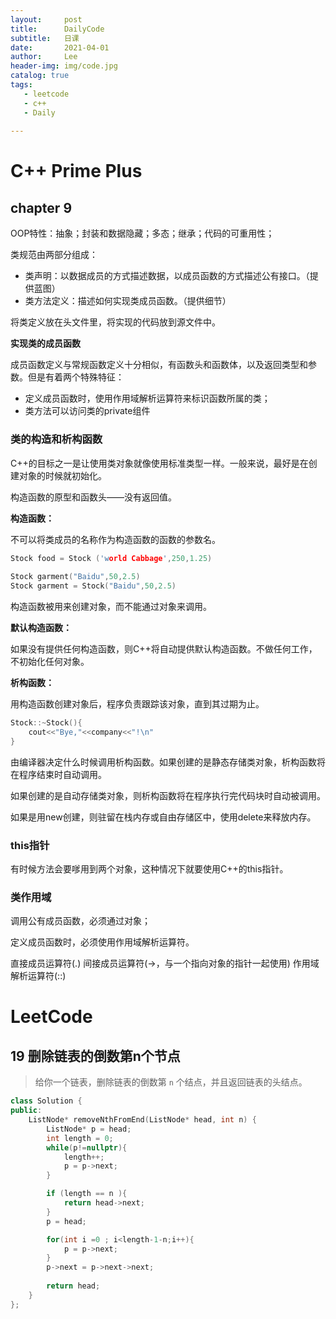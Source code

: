 ```yaml
---
layout:     post
title:      DailyCode
subtitle:   日课
date:       2021-04-01
author:     Lee
header-img: img/code.jpg
catalog: true
tags:
   - leetcode
   - c++
   - Daily
  
---
```




# C++ Prime Plus

## chapter 9

OOP特性：抽象；封装和数据隐藏；多态；继承；代码的可重用性；

类规范由两部分组成：

- 类声明：以数据成员的方式描述数据，以成员函数的方式描述公有接口。（提供蓝图）
- 类方法定义：描述如何实现类成员函数。（提供细节）

将类定义放在头文件里，将实现的代码放到源文件中。

**实现类的成员函数**

成员函数定义与常规函数定义十分相似，有函数头和函数体，以及返回类型和参数。但是有着两个特殊特征：

- 定义成员函数时，使用作用域解析运算符来标识函数所属的类；
- 类方法可以访问类的private组件

### 类的构造和析构函数

C++的目标之一是让使用类对象就像使用标准类型一样。一般来说，最好是在创建对象的时候就初始化。

构造函数的原型和函数头——没有返回值。

**构造函数：**

不可以将类成员的名称作为构造函数的函数的参数名。

```c++
Stock food = Stock ('world Cabbage',250,1.25)
  
Stock garment("Baidu",50,2.5)
Stock garment = Stock("Baidu",50,2.5)
```

构造函数被用来创建对象，而不能通过对象来调用。

**默认构造函数：**

如果没有提供任何构造函数，则C++将自动提供默认构造函数。不做任何工作，不初始化任何对象。

**析构函数：**

用构造函数创建对象后，程序负责跟踪该对象，直到其过期为止。

```c++
Stock::~Stock(){
    cout<<"Bye,"<<company<<"!\n"
}
```

由编译器决定什么时候调用析构函数。如果创建的是静态存储类对象，析构函数将在程序结束时自动调用。

如果创建的是自动存储类对象，则析构函数将在程序执行完代码块时自动被调用。

如果是用new创建，则驻留在栈内存或自由存储区中，使用delete来释放内存。

### this指针

有时候方法会要嗲用到两个对象，这种情况下就要使用C++的this指针。

### 类作用域

调用公有成员函数，必须通过对象；

定义成员函数时，必须使用作用域解析运算符。

直接成员运算符(.) 间接成员运算符(->，与一个指向对象的指针一起使用) 作用域解析运算符(::)



# LeetCode 

## 19 删除链表的倒数第n个节点

> 给你一个链表，删除链表的倒数第 `n` 个结点，并且返回链表的头结点。



```c++
class Solution {
public:
    ListNode* removeNthFromEnd(ListNode* head, int n) {
        ListNode* p = head;
        int length = 0;
        while(p!=nullptr){
            length++;
            p = p->next;
        }

        if (length == n ){
            return head->next; 
        }
        p = head;

        for(int i =0 ; i<length-1-n;i++){
            p = p->next;
        }
        p->next = p->next->next;
        
        return head;
    }
};
```





